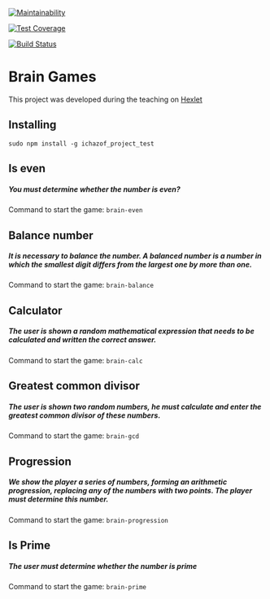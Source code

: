 [![Maintainability](https://api.codeclimate.com/v1/badges/c864d49d037cfb3462d4/maintainability)](https://codeclimate.com/github/ichazof/project-lvl1-s308/maintainability)

[![Test Coverage](https://api.codeclimate.com/v1/badges/c864d49d037cfb3462d4/test_coverage)](https://codeclimate.com/github/ichazof/project-lvl1-s308/test_coverage)


[![Build Status](https://travis-ci.org/ichazof/project-lvl1-s308.svg?branch=master)](https://travis-ci.org/ichazof/project-lvl1-s308)


# Brain Games
This project was developed during the teaching on [Hexlet](https://ru.hexlet.io/)



## Installing


```
sudo npm install -g ichazof_project_test
```



## Is even
##### You must determine whether the number is even?

Command to start the game: ``` brain-even ```




## Balance number
##### It is necessary to balance the number. A balanced number is a number in which the smallest digit differs from the largest one by more than one.

Command to start the game: ``` brain-balance ```



## Calculator
##### The user is shown a random mathematical expression that needs to be calculated and written the correct answer.

Command to start the game: ``` brain-calc ```




## Greatest common divisor
##### The user is shown two random numbers, he must calculate and enter the greatest common divisor of these numbers.

Command to start the game: ``` brain-gcd ```




## Progression
##### We show the player a series of numbers, forming an arithmetic progression, replacing any of the numbers with two points. The player must determine this number.

Command to start the game: ``` brain-progression ```




## Is Prime
##### The user must determine whether the number is prime

Command to start the game: ``` brain-prime ```


